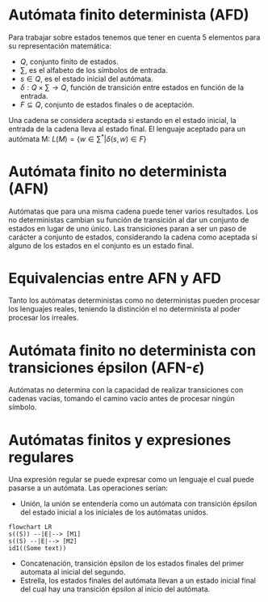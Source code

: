# Autómata finito determinista (AFD)
Para trabajar sobre estados tenemos que tener en cuenta 5 elementos para su representación matemática:
- $Q$, conjunto finito de estados.
- $\sum$, es el alfabeto de los símbolos de entrada.
- $s\in Q$, es el estado inicial del autómata.
- $\delta:Q\times\sum\to Q$, función de transición entre estados en función de la entrada.
- $F⊆ Q$, conjunto de estados finales o de aceptación.

Una cadena se considera aceptada si estando en el estado inicial, la entrada de la cadena lleva al estado final. El lenguaje aceptado para un autómata M:
$L(M)=\{w\in\sum^{*}| \delta(s,w)\in F\}$
# Autómata finito no determinista (AFN)
Autómatas que para una misma cadena puede tener varios resultados. Los no deterministas cambian su función de transición al dar un conjunto de estados en lugar de uno único.
Las transiciones paran a ser un paso de carácter a conjunto de estados, considerando la cadena como aceptada si alguno de los estados en el conjunto es un estado final.
# Equivalencias entre AFN y AFD
Tanto los autómatas deterministas como no deterministas pueden procesar los lenguajes reales, teniendo la distinción el no determinista al poder procesar los irreales.
# Autómata finito no determinista con transiciones épsilon (AFN-$\epsilon$)
Autómatas no determina con la capacidad de realizar transiciones con cadenas vacías, tomando el camino vacío antes de procesar ningún símbolo.
# Autómatas finitos y expresiones regulares
Una expresión regular se puede expresar como un lenguaje el cual puede pasarse a un autómata. Las operaciones serían:
- Unión, la unión se entendería como un autómata con transición épsilon del estado inicial a los iniciales de los autómatas unidos.
```mermaid
flowchart LR
s((S)) --|E|--> [M1]
s((S) --|E|--> [M2]
id1((Some text))

```

- Concatenación, transición épsilon de los estados finales del primer automata al inicial del segundo.
- Estrella, los estados finales del autómata llevan a un estado inicial final del cual hay una transición épsilon al inicio del autómata.